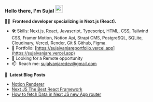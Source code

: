 ### Hello there, I'm Sujal <img src="https://media.giphy.com/media/hvRJCLFzcasrR4ia7z/giphy.gif" width="25px" height="25px">

👨‍💻 &nbsp;**Frontend developer specializing in Next.js (React).**

- 🛠️ Skills: Next.js, React, Javascript, Typescript, HTML, CSS, Tailwind CSS, Framer Motion, Notion Api, Strapi CMS, PostgreSQL, SQLite, Cloudinary, Vercel, Render, Git & Github, Figma.
- 🚀 Portfolio: [https://sujalvanjareportfolio.vercel.app](https://sujalvanjare.vercel.app)
- 💼 Looking for a Remote opportunity
- 📫 &nbsp;Reach me: [sujalvanjaredev@gmail.com](mailto:sujalvanjaredev@gmail.com)

<!-- -->
<!-- -->
📕 &nbsp;**Latest Blog Posts**
<!-- BLOG-POST-LIST:START -->
- [Notion Renderer](https://notion-block-renderer.vercel.app)
- [Next JS The Best React Framework](https://sujalblog.vercel.app/blog/next-js-the-best-react-framework)
- [How to fetch Data in Next JS new App router](https://sujalblog.vercel.app/blog/how-to-fetch-data-in-next-js-new-app-router)
<!-- BLOG-POST-LIST:END -->


